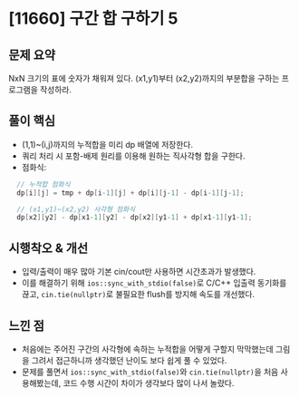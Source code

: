 # [11660] 구간 합 구하기 5

## 문제 요약
NxN 크기의 표에 숫자가 채워져 있다. (x1,y1)부터 (x2,y2)까지의 부분합을 구하는 프로그램을 작성하라.

## 풀이 핵심
- (1,1)~(i,j)까지의 누적합을 미리 dp 배열에 저장한다.
- 쿼리 처리 시 포함-배제 원리를 이용해 원하는 직사각형 합을 구한다.
- 점화식:
```cpp
  // 누적합 점화식
  dp[i][j] = tmp + dp[i-1][j] + dp[i][j-1] - dp[i-1][j-1];

  // (x1,y1)~(x2,y2) 사각형 점화식
  dp[x2][y2] - dp[x1-1][y2] - dp[x2][y1-1] + dp[x1-1][y1-1];
```

## 시행착오 & 개선
- 입력/출력이 매우 많아 기본 cin/cout만 사용하면 시간초과가 발생했다.
- 이를 해결하기 위해 `ios::sync_with_stdio(false)`로 C/C++ 입출력 동기화를 끊고, `cin.tie(nullptr)`로 불필요한 flush를 방지해 속도를 개선했다.

## 느낀 점
- 처음에는 주어진 구간의 사각형에 속하는 누적합을 어떻게 구할지 막막했는데 그림을 그려서 접근하니까 생각했던 난이도 보다 쉽게 풀 수 있었다.
- 문제를 풀면서 `ios::sync_with_stdio(false)`와 `cin.tie(nullptr)`을 처음 사용해봤는데, 코드 수행 시간이 차이가 생각보다 많이 나서 놀랐다.